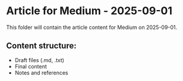 # Article for Medium - 2025-09-01

This folder will contain the article content for Medium on 2025-09-01.

## Content structure:
- Draft files (.md, .txt)
- Final content
- Notes and references
